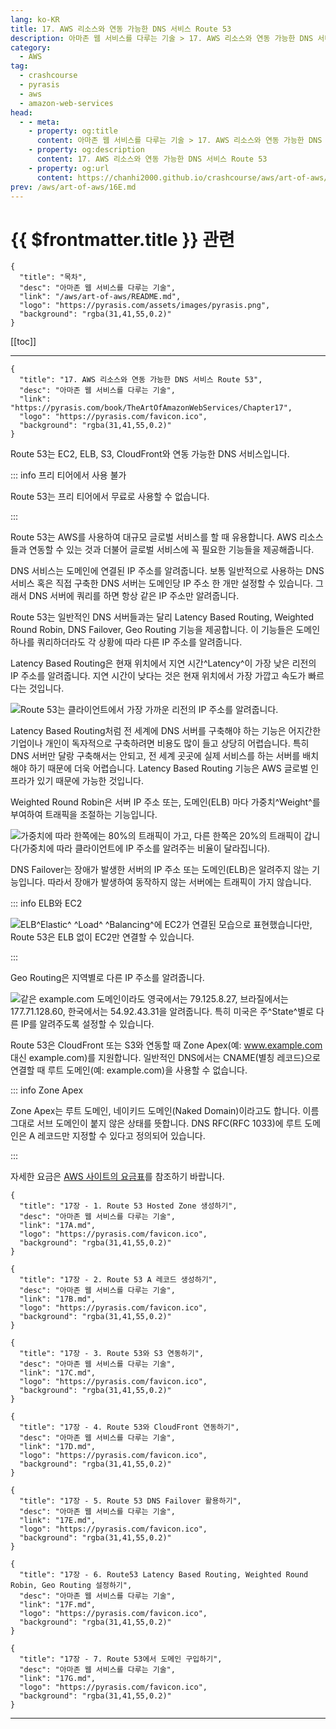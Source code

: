 ```yaml
---
lang: ko-KR
title: 17. AWS 리소스와 연동 가능한 DNS 서비스 Route 53
description: 아마존 웹 서비스를 다루는 기술 > 17. AWS 리소스와 연동 가능한 DNS 서비스 Route 53
category:
  - AWS
tag: 
  - crashcourse
  - pyrasis
  - aws 
  - amazon-web-services
head:
  - - meta:
    - property: og:title
      content: 아마존 웹 서비스를 다루는 기술 > 17. AWS 리소스와 연동 가능한 DNS 서비스 Route 53
    - property: og:description
      content: 17. AWS 리소스와 연동 가능한 DNS 서비스 Route 53
    - property: og:url
      content: https://chanhi2000.github.io/crashcourse/aws/art-of-aws/17.html
prev: /aws/art-of-aws/16E.md
---
```


# {{ $frontmatter.title }} 관련

```component VPCard
{
  "title": "목차",
  "desc": "아마존 웹 서비스를 다루는 기술",
  "link": "/aws/art-of-aws/README.md",
  "logo": "https://pyrasis.com/assets/images/pyrasis.png",
  "background": "rgba(31,41,55,0.2)"
}
```

[[toc]]

---

```component VPCard
{
  "title": "17. AWS 리소스와 연동 가능한 DNS 서비스 Route 53",
  "desc": "아마존 웹 서비스를 다루는 기술",
  "link": "https://pyrasis.com/book/TheArtOfAmazonWebServices/Chapter17",
  "logo": "https://pyrasis.com/favicon.ico",
  "background": "rgba(31,41,55,0.2)"
}
```

Route 53는 EC2, ELB, S3, CloudFront와 연동 가능한 DNS 서비스입니다.

::: info 프리 티어에서 사용 불가

Route 53는 프리 티어에서 무료로 사용할 수 없습니다.

:::

Route 53는 AWS를 사용하여 대규모 글로벌 서비스를 할 때 유용합니다. AWS 리소스들과 연동할 수 있는 것과 더불어 글로벌 서비스에 꼭 필요한 기능들을 제공해줍니다.

DNS 서비스는 도메인에 연결된 IP 주소를 알려줍니다. 보통 일반적으로 사용하는 DNS 서비스 혹은 직접 구축한 DNS 서버는 도메인당 IP 주소 한 개만 설정할 수 있습니다. 그래서 DNS 서버에 쿼리를 하면 항상 같은 IP 주소만 알려줍니다.

Route 53는 일반적인 DNS 서버들과는 달리 Latency Based Routing, Weighted Round Robin, DNS Failover, Geo Routing 기능을 제공합니다. 이 기능들은 도메인 하나를 쿼리하더라도 각 상황에 따라 다른 IP 주소를 알려줍니다.

Latency Based Routing은 현재 위치에서 지연 시간^Latency^이 가장 낮은 리전의 IP 주소를 알려줍니다. 지연 시간이 낮다는 것은 현재 위치에서 가장 가깝고 속도가 빠르다는 것입니다. 

![Route 53는 클라이언트에서 가장 가까운 리전의 IP 주소를 알려줍니다.](https://pyrasis.com/assets/images/TheArtOfAmazonWebServicesChapter17/1.png)

Latency Based Routing처럼 전 세계에 DNS 서버를 구축해야 하는 기능은 어지간한 기업이나 개인이 독자적으로 구축하려면 비용도 많이 들고 상당히 어렵습니다. 특히 DNS 서버만 달랑 구축해서는 안되고, 전 세계 곳곳에 실제 서비스를 하는 서버를 배치해야 하기 때문에 더욱 어렵습니다. Latency Based Routing 기능은 AWS 글로벌 인프라가 있기 때문에 가능한 것입니다.

Weighted Round Robin은 서버 IP 주소 또는, 도메인(ELB) 마다 가중치^Weight^를 부여하여 트래픽을 조절하는 기능입니다. 

![가중치에 따라 한쪽에는 80%의 트래픽이 가고, 다른 한쪽은 20%의 트래픽이 갑니다(가중치에 따라 클라이언트에 IP 주소를 알려주는 비율이 달라집니다).](https://pyrasis.com/assets/images/TheArtOfAmazonWebServicesChapter17/2.png)

DNS Failover는 장애가 발생한 서버의 IP 주소 또는 도메인(ELB)은 알려주지 않는 기능입니다. 따라서 장애가 발생하여 동작하지 않는 서버에는 트래픽이 가지 않습니다.

::: info ELB와 EC2

![ELB^Elastic^ ^Load^ ^Balancing^에 EC2가 연결된 모습으로 표현했습니다만, Route 53은 ELB 없이 EC2만 연결할 수 있습니다.](https://pyrasis.com/assets/images/TheArtOfAmazonWebServicesChapter17/3.png)

:::

Geo Routing은 지역별로 다른 IP 주소를 알려줍니다.

![같은 example.com 도메인이라도 영국에서는 79.125.8.27, 브라질에서는 177.71.128.60, 한국에서는 54.92.43.31을 알려줍니다. 특히 미국은 주^State^별로 다른 IP를 알려주도록 설정할 수 있습니다.](https://pyrasis.com/assets/images/TheArtOfAmazonWebServicesChapter17/4.png)

Route 53은 CloudFront 또는 S3와 연동할 때 Zone Apex(예: www.example.com 대신 example.com)를 지원합니다. 일반적인 DNS에서는 CNAME(별칭 레코드)으로 연결할 때 루트 도메인(예: example.com)을 사용할 수 없습니다.

::: info Zone Apex

Zone Apex는 루트 도메인, 네이키드 도메인(Naked Domain)이라고도 합니다. 이름 그대로 서브 도메인이 붙지 않은 상태를 뜻합니다. DNS RFC(RFC 1033)에 루트 도메인은 A 레코드만 지정할 수 있다고 정의되어 있습니다.

:::

자세한 요금은 [<FontIcon icon="fa-brands fa-aws"/>AWS 사이트의 요금표](http://aws.amazon.com/ko/route53/pricing/)를 참조하기 바랍니다.

```component VPCard
{
  "title": "17장 - 1. Route 53 Hosted Zone 생성하기",
  "desc": "아마존 웹 서비스를 다루는 기술",
  "link": "17A.md",
  "logo": "https://pyrasis.com/favicon.ico",
  "background": "rgba(31,41,55,0.2)"
}
```

```component VPCard
{
  "title": "17장 - 2. Route 53 A 레코드 생성하기",
  "desc": "아마존 웹 서비스를 다루는 기술",
  "link": "17B.md",
  "logo": "https://pyrasis.com/favicon.ico",
  "background": "rgba(31,41,55,0.2)"
}
```

```component VPCard
{
  "title": "17장 - 3. Route 53와 S3 연동하기",
  "desc": "아마존 웹 서비스를 다루는 기술",
  "link": "17C.md",
  "logo": "https://pyrasis.com/favicon.ico",
  "background": "rgba(31,41,55,0.2)"
}
```

```component VPCard
{
  "title": "17장 - 4. Route 53와 CloudFront 연동하기",
  "desc": "아마존 웹 서비스를 다루는 기술",
  "link": "17D.md",
  "logo": "https://pyrasis.com/favicon.ico",
  "background": "rgba(31,41,55,0.2)"
}
```

```component VPCard
{
  "title": "17장 - 5. Route 53 DNS Failover 활용하기",
  "desc": "아마존 웹 서비스를 다루는 기술",
  "link": "17E.md",
  "logo": "https://pyrasis.com/favicon.ico",
  "background": "rgba(31,41,55,0.2)"
}
```

```component VPCard
{
  "title": "17장 - 6. Route53 Latency Based Routing, Weighted Round Robin, Geo Routing 설정하기",
  "desc": "아마존 웹 서비스를 다루는 기술",
  "link": "17F.md",
  "logo": "https://pyrasis.com/favicon.ico",
  "background": "rgba(31,41,55,0.2)"
}
```

```component VPCard
{
  "title": "17장 - 7. Route 53에서 도메인 구입하기",
  "desc": "아마존 웹 서비스를 다루는 기술",
  "link": "17G.md",
  "logo": "https://pyrasis.com/favicon.ico",
  "background": "rgba(31,41,55,0.2)"
}
```

---

<TagLinks />